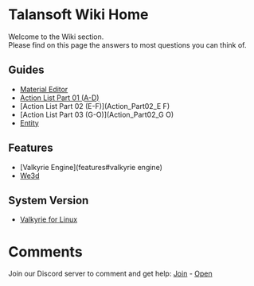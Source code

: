 #  Talansoft Wiki Home
Welcome to the Wiki section.  
Please find on this page the answers to most questions you can think of.  

## Guides
- [Material Editor](Material-Editor)
- [Action List Part 01 (A-D)](Action_Part01_A-D)
- [Action List Part 02 (E-F)](Action_Part02_E F)
- [Action List Part 03 (G-O)](Action_Part02_G O)
- [Entity](Entity)

## Features  
- [Valkyrie Engine](features#valkyrie engine)  
- [We3d](we3d)  


## System Version
- [Valkyrie for Linux](Valkyrie-for-Linux)

# Comments

Join our Discord server to comment and get help: <a href="https://discord.gg/ZuBJtpN4Ce">Join</a> - <a class='btn btn-success' href='https://discord.com/channels/739876867854827582' target='_blank'>Open</a>